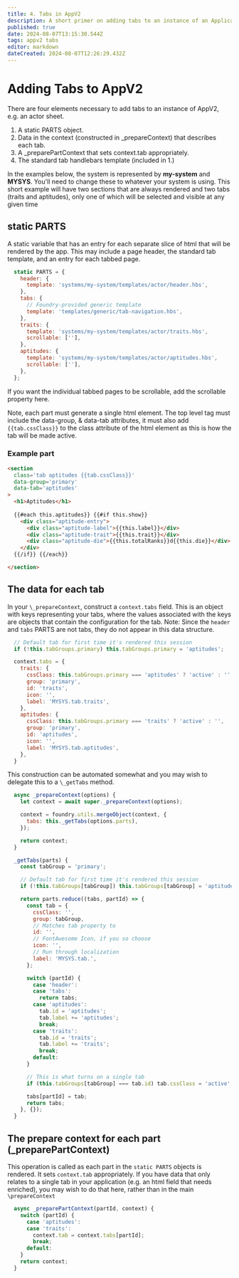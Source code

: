 ```yaml
---
title: 4. Tabs in AppV2
description: A short primer on adding tabs to an instance of an ApplicationV2
published: true
date: 2024-08-07T13:15:30.544Z
tags: appv2 tabs
editor: markdown
dateCreated: 2024-08-07T12:26:29.432Z
---
```


# Adding Tabs to AppV2
There are four elements necessary to add tabs to an instance of AppV2, e.g. an actor sheet.
1. A static PARTS object.
2. Data in the context 	(constructed in \_prepareContext) that describes each tab.
3. A \_preparePartContext that sets context.tab appropriately.
4. The standard tab handlebars template (included in 1.)

In the examples below, the system is represented by **my-system** and **MYSYS**. You'll need to change these to whatever your system is using. This short example will have two sections that are always rendered and two tabs (traits and aptitudes), only one of which will be selected and visible at any given time

## static PARTS
A static variable that has an entry for each separate slice of html that will be rendered by the app. This may include a page header, the standard tab template, and an entry for each tabbed page.

```js
  static PARTS = {
    header: {
      template: 'systems/my-system/templates/actor/header.hbs',
    },
    tabs: {
      // Foundry-provided generic template
      template: 'templates/generic/tab-navigation.hbs',
    },
    traits: {
      template: 'systems/my-system/templates/actor/traits.hbs',
      scrollable: [''],
    },
    aptitudes: {
      template: 'systems/my-system/templates/actor/aptitudes.hbs',
      scrollable: [''],
    },
  };
```

If you want the individual tabbed pages to be scrollable, add the scrollable property here.

Note, each part must generate a single html element. The top level tag must include the data-group, & data-tab attributes, it must also add `{{tab.cssClass}}` to the class attribute of the html element as this is how the tab will be made active.
### Example part

```html
<section
  class='tab aptitudes {{tab.cssClass}}'
  data-group='primary'
  data-tab='aptitudes'
>
  <h1>Aptitudes</h1>
  
  {{#each this.aptitudes}} {{#if this.show}}
    <div class="aptitude-entry">
      <div class="aptitude-label">{{this.label}}</div>
      <div class="aptitude-trait">{{this.trait}}</div>
      <div class="aptitude-die">{{this.totalRanks}}d{{this.die}}</div>
    </div>
  {{/if}} {{/each}}

</section>
````

## The data for each tab

In your `\_prepareContext`, construct a `context.tabs` field.  This is an object with keys representing your tabs, where the values associated with the keys are objects that contain the configuration for the tab. Note: Since the `header` and `tabs` PARTS are not tabs, they do not appear in this data structure.

```js
  // Default tab for first time it's rendered this session
  if (!this.tabGroups.primary) this.tabGroups.primary = 'aptitudes';

  context.tabs = {
    traits: {
      cssClass: this.tabGroups.primary === 'aptitudes' ? 'active' : '',
      group: 'primary',
      id: 'traits',
      icon: '',
      label: 'MYSYS.tab.traits',
    },
    aptitudes: {
      cssClass: this.tabGroups.primary === 'traits' ? 'active' : '',
      group: 'primary',
      id: 'aptitudes',
      icon: '',
      label: 'MYSYS.tab.aptitudes',
    },
  }
```

This construction can be automated somewhat and you may wish to delegate this to a `\_getTabs` method.

```js
  async _prepareContext(options) {
    let context = await super._prepareContext(options);

    context = foundry.utils.mergeObject(context, {
      tabs: this._getTabs(options.parts),
    });

    return context;
  }
```

```js
  _getTabs(parts) {
    const tabGroup = 'primary';

    // Default tab for first time it's rendered this session
    if (!this.tabGroups[tabGroup]) this.tabGroups[tabGroup] = 'aptitudes';

    return parts.reduce((tabs, partId) => {
      const tab = {
        cssClass: '',
        group: tabGroup,
        // Matches tab property to
        id: '',
        // FontAwesome Icon, if you so choose
        icon: '',
        // Run through localization
        label: 'MYSYS.tab.',
      };

      switch (partId) {
        case 'header':
        case 'tabs':
          return tabs;
        case 'aptitudes':
          tab.id = 'aptitudes';
          tab.label += 'aptitudes';
          break;
        case 'traits':
          tab.id = 'traits';
          tab.label += 'traits';
          break;
        default:
      }

      // This is what turns on a single tab
      if (this.tabGroups[tabGroup] === tab.id) tab.cssClass = 'active';

      tabs[partId] = tab;
      return tabs;
    }, {});
  }
```

## The prepare context for each part (\_preparePartContext)
This operation is called as each part in the `static PARTS` objects is rendered. It sets `context.tab` appropriately. If you have data that only relates to a single tab in your application (e.g. an html field that needs enriched), you may wish to do that here, rather than in the main `\prepareContext` 

```js
  async _preparePartContext(partId, context) {
    switch (partId) {
      case 'aptitudes':
      case 'traits':
        context.tab = context.tabs[partId];
        break;
      default:
    }
    return context;
  }
```
